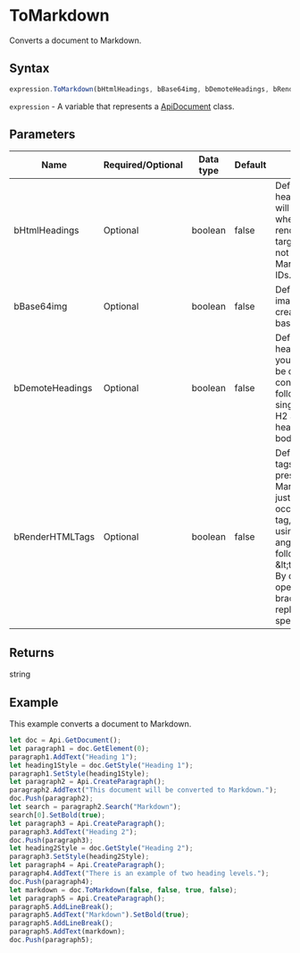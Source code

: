 # ToMarkdown

Converts a document to Markdown.

## Syntax

```javascript
expression.ToMarkdown(bHtmlHeadings, bBase64img, bDemoteHeadings, bRenderHTMLTags);
```

`expression` - A variable that represents a [ApiDocument](../ApiDocument.md) class.

## Parameters

| **Name** | **Required/Optional** | **Data type** | **Default** | **Description** |
| ------------- | ------------- | ------------- | ------------- | ------------- |
| bHtmlHeadings | Optional | boolean | false | Defines if the HTML headings and IDs will be generated when the Markdown renderer of your target platform does not handle Markdown-style IDs. |
| bBase64img | Optional | boolean | false | Defines if the images will be created in the base64 format. |
| bDemoteHeadings | Optional | boolean | false | Defines if all heading levels in your document will be demoted to conform with the following standard: single H1 as title, H2 as top-level heading in the text body. |
| bRenderHTMLTags | Optional | boolean | false | Defines if HTML tags will be preserved in your Markdown. If you just want to use an occasional HTML tag, you can avoid using the opening angle bracket\ in the following way: \&lt;tag&gt;text\&lt;/tag&gt;. By default, the opening angle brackets will be replaced with the special characters. |

## Returns

string

## Example

This example converts a document to Markdown.

```javascript editor-
let doc = Api.GetDocument();
let paragraph1 = doc.GetElement(0);
paragraph1.AddText("Heading 1");
let heading1Style = doc.GetStyle("Heading 1");
paragraph1.SetStyle(heading1Style);
let paragraph2 = Api.CreateParagraph();
paragraph2.AddText("This document will be converted to Markdown.");
doc.Push(paragraph2);
let search = paragraph2.Search("Markdown");
search[0].SetBold(true);
let paragraph3 = Api.CreateParagraph();
paragraph3.AddText("Heading 2");
doc.Push(paragraph3);
let heading2Style = doc.GetStyle("Heading 2");
paragraph3.SetStyle(heading2Style);
let paragraph4 = Api.CreateParagraph();
paragraph4.AddText("There is an example of two heading levels.");
doc.Push(paragraph4);
let markdown = doc.ToMarkdown(false, false, true, false);
let paragraph5 = Api.CreateParagraph();
paragraph5.AddLineBreak();
paragraph5.AddText("Markdown").SetBold(true);
paragraph5.AddLineBreak();
paragraph5.AddText(markdown);
doc.Push(paragraph5);
```
